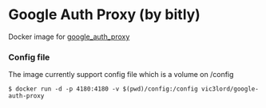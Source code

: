 # Google Auth Proxy (by bitly)

Docker image for [google\_auth\_proxy](https://github.com/bitly/google_auth_proxy)

### Config file

The image currently support config file which is a volume on /config

```
$ docker run -d -p 4180:4180 -v $(pwd)/config:/config vic3lord/google-auth-proxy
```
